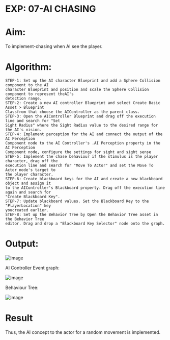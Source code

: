 # EXP: 07-AI CHASING
# Aim:
To implement-chasing when AI see the player.
# Algorithm:
```
STEP-1: Set up the AI character Blueprint and add a Sphere Collision component to the AI
character Blueprint and position and scale the Sphere Collision component to represent theAI's
detection range.
STEP-2: Create a new AI controller Blueprint and select Create Basic Asset > Blueprint 
Classfrom that choose the AIController as the parent class.
STEP-3: Open the AIController Blueprint and drag off the execution line and search for "Set
Sight Radius" where the Sight Radius value to the desired range for the AI's vision.
STEP-4: Implement perception for the AI and connect the output of the AI Perception
Component node to the AI Controller's .AI Perception property in the AI Perception
Component node, configure the settings for sight and sight sense
STEP-5: Implement the chase behaviour if the stimulus is the player character, drag off the
execution line and search for "Move To Actor" and set the Move To Actor node's target to
the player character.
STEP-6: Create blackboard keys for the AI and create a new blackboard object and assign it
to the AIController's Blackboard property. Drag off the execution line again and search for
"Create Blackboard Key".
STEP-7: Update blackboard values. Set the Blackboard Key to the "PlayerLocation" key
youcreated earlier.
STEP-8: Set up the Behavior Tree by Open the Behavior Tree asset in the Behavior Tree
editor. Drag and drop a "Blackboard Key Selector" node onto the graph.
```

# Output:

![image](https://github.com/user-attachments/assets/8e725a7b-1e94-4f56-a823-b1891e47ad5f)

AI Controller Event graph:

![image](https://github.com/user-attachments/assets/f0901e77-cee8-497e-8fa8-f9ebe4b3e768)

Behaviour Tree:

![image](https://github.com/user-attachments/assets/d5a167f1-fb89-4013-8b7e-8250c0cba442)

# Result
Thus, the AI concept to the actor for a random movement is implemented.
